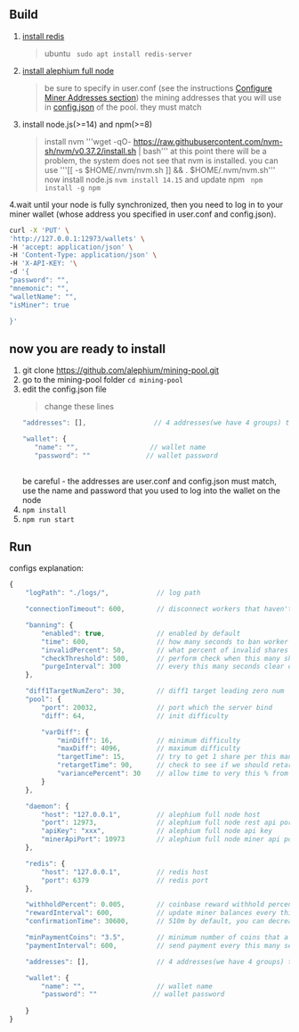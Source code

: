## Build



1. [install redis](https://redis.io/topics/quickstart)
    > ubuntu ``` sudo apt install redis-server```
    
2. [install alephium full node](https://wiki.alephium.org/Full-Node-Starter-Guide.html)
   > be sure to specify in user.conf (see the instructions [Configure Miner Addresses section](https://wiki.alephium.org/GPU-Miner-Guide.html#configure-miner-addresses)) 
   > the mining addresses that you will use in [config.json](https://github.com/alephium/mining-pool/blob/master/config.json)  of the pool. they must match
3. install node.js(>=14) and npm(>=8)
   > install nvm '''wget -qO- https://raw.githubusercontent.com/nvm-sh/nvm/v0.37.2/install.sh | bash'''
   > at this point there will be a problem, the system does not see that nvm is installed. you can use '''[[ -s $HOME/.nvm/nvm.sh ]] && . $HOME/.nvm/nvm.sh'''
   > now install node.js ```nvm install 14.15``` and 
   > update npm ``` npm install -g npm```

4.wait until your node is fully synchronized, then you need to log in to your miner wallet (whose address you specified in user.conf and config.json).
   > 
   ```sh
   curl -X 'PUT' \
  'http://127.0.0.1:12973/wallets' \
  -H 'accept: application/json' \
  -H 'Content-Type: application/json' \
  -H 'X-API-KEY: '\
  -d '{
  "password": "",
  "mnemonic": "",
  "walletName": "",
  "isMiner": true

}'
```

## now you are ready to install

1. git clone https://github.com/alephium/mining-pool.git
2. go to the mining-pool folder ```cd mining-pool```
3. edit the config.json file
    > change these lines
     ```javascript
     "addresses": [],                 // 4 addresses(we have 4 groups) to where block rewards are given

    "wallet": {
        "name": "",                  // wallet name
        "password": ""              // wallet password
        
    ```
    be careful - the addresses are user.conf and config.json must match, use the name and password that you used to log into the wallet on the node
4. ```npm install```
5.  ```npm run start```

## Run

configs explanation:

```javascript
{
    "logPath": "./logs/",            // log path

    "connectionTimeout": 600,        // disconnect workers that haven't submitted shares for this many seconds

    "banning": {
        "enabled": true,             // enabled by default
        "time": 600,                 // how many seconds to ban worker for
        "invalidPercent": 50,        // what percent of invalid shares triggers ban
        "checkThreshold": 500,       // perform check when this many shares have been submitted
        "purgeInterval": 300         // every this many seconds clear out the list of old bans
    },

    "diff1TargetNumZero": 30,        // diff1 target leading zero num
    "pool": {
        "port": 20032,               // port which the server bind
        "diff": 64,                  // init difficulty

        "varDiff": {
            "minDiff": 16,           // minimum difficulty
            "maxDiff": 4096,         // maximum difficulty
            "targetTime": 15,        // try to get 1 share per this many seconds
            "retargetTime": 90,      // check to see if we should retarget every this many seconds
            "variancePercent": 30    // allow time to very this % from target without retargeting
        }
    },

    "daemon": {
        "host": "127.0.0.1",         // alephium full node host
        "port": 12973,               // alephium full node rest api port
        "apiKey": "xxx",             // alephium full node api key
        "minerApiPort": 10973        // alephium full node miner api port
    },

    "redis": {
        "host": "127.0.0.1",         // redis host
        "port": 6379                 // redis port
    },

    "withholdPercent": 0.005,        // coinbase reward withhold percent(0.5% by default), used for tx fee mainly
    "rewardInterval": 600,           // update miner balances every this many seconds
    "confirmationTime": 30600,       // 510m by default, you can decrease this if your payment addresses have enough balance

    "minPaymentCoins": "3.5",        // minimum number of coins that a miner must earn before sending payment
    "paymentInterval": 600,          // send payment every this many seconds

    "addresses": [],                 // 4 addresses(we have 4 groups) to where block rewards are given

    "wallet": {
        "name": "",                  // wallet name
        "password": ""              // wallet password
        
    }
}
```



